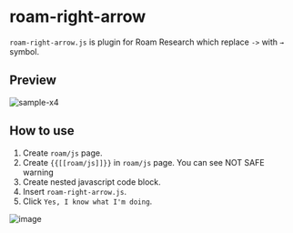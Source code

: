 # roam-right-arrow

`roam-right-arrow.js` is plugin for Roam Research which replace `->` with `→` symbol.

## Preview
![sample-x4](https://user-images.githubusercontent.com/62214433/114716396-f9edb280-9d6e-11eb-9f92-0887084ae8fa.gif)


## How to use

1. Create `roam/js` page.
2. Create `{{[[roam/js]]}}` in `roam/js` page. You can see NOT SAFE warning
3. Create nested javascript code block.
4. Insert `roam-right-arrow.js`.
5. Click `Yes, I know what I'm doing`.

![image](https://user-images.githubusercontent.com/62214433/114717032-9dd75e00-9d6f-11eb-92cd-f225361798d7.png)




